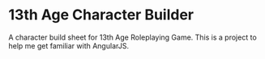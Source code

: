 # 13th Age Character Builder

A character build sheet for 13th Age Roleplaying Game. This is a project to help
me get familiar with AngularJS.